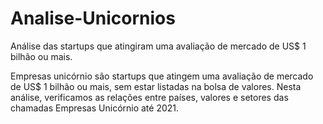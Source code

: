 # Analise-Unicornios
Análise das startups que atingiram uma avaliação de mercado de US$ 1 bilhão ou mais. 

Empresas unicórnio são startups que atingem uma avaliação de mercado de US$ 1 bilhão ou mais, sem estar listadas na bolsa de valores.  Nesta análise, verificamos as relações entre países, valores e setores das chamadas Empresas Unicórnio até 2021.

